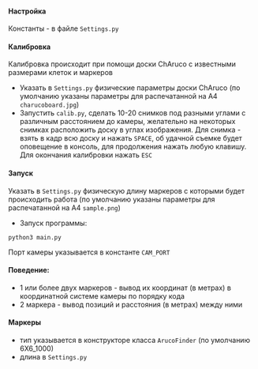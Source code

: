 #### Настройка
Константы - в файле `Settings.py`

#### Калибровка 
Калибровка происходит при помощи доски ChAruco с известными размерами клеток и маркеров
* Указать в `Settings.py` физические параметры доски ChAruco (по умолчанию указаны параметры для распечатанной на А4 `charucoboard.jpg`)
* Запустить `calib.py`, сделать 10-20 снимков под разными углами с различным расстоянием до камеры, 
желательно на некоторых снимках расположить доску в углах изображения. Для снимка - взять в кадр 
всю доску и нажать `SPACE`, об удачной съемке будет оповещение в консоль, для продолжения нажать любую клавишу.
Для окончания калибровки нажать `ESC`

#### Запуск
Указать в `Settings.py` физическую длину маркеров с которыми будет происходить работа 
(по умолчанию указаны параметры для распечатанной на А4 `sample.png`)
* Запуск программы: 
```
python3 main.py
```
Порт камеры указывается в константе `CAM_PORT`

#### Поведение:
* 1 или более двух маркеров - вывод их координат (в метрах) в координатной системе камеры по порядку кода 
* 2 маркера - вывод позиций и расстояния (в метрах) между ними

#### Маркеры
* тип указывается в конструкторе класса `ArucoFinder` (по умолчанию 6X6_1000) 
* длина в `Settings.py`